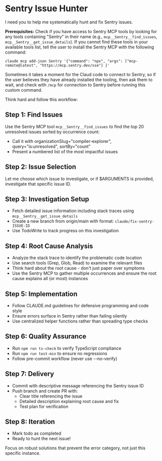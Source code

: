 # Sentry Issue Hunter

I need you to help me systematically hunt and fix Sentry issues.

**Prerequisites:** Check if you have access to Sentry MCP tools by looking for any tools containing "Sentry" in their name (e.g., `mcp__Sentry__find_issues`, `mcp__Sentry__get_issue_details`). If you cannot find these tools in your available tools list, tell the user to install the Sentry MCP with the following command:
```
claude mcp add-json Sentry '{"command": "npx", "args": ["mcp-remote@latest", "https://mcp.sentry.dev/sse"] }'
```
Sometimes it takes a moment for the Claud code to connect to Sentry, so if the user believes they have already installed the tooling, then ask them to wait, and check with `/mcp` for connection to Sentry before running this custom command.

Think hard and follow this workflow:

## Step 1: Find Issues
Use the Sentry MCP tool `mcp__Sentry__find_issues` to find the top 20 unresolved issues sorted by occurrence count:
- Call it with organizationSlug="compiler-explorer", query="is:unresolved", sortBy="count"
- Present a numbered list of the most impactful issues

## Step 2: Issue Selection  
Let me choose which issue to investigate, or if $ARGUMENTS is provided, investigate that specific issue ID.

## Step 3: Investigation Setup
- Fetch detailed issue information including stack traces using `mcp__Sentry__get_issue_details`
- Create a new branch from origin/main with format: `claude/fix-sentry-ISSUE-ID`
- Use TodoWrite to track progress on this investigation

## Step 4: Root Cause Analysis
- Analyze the stack trace to identify the problematic code location
- Use search tools (Grep, Glob, Read) to examine the relevant files
- Think hard about the root cause - don't just paper over symptoms
- Use the Sentry MCP to gather multiple occurrences and ensure the root cause explains all (or most) instances

## Step 5: Implementation
- Follow CLAUDE.md guidelines for defensive programming and code style
- Ensure errors surface in Sentry rather than failing silently
- Use centralized helper functions rather than spreading type checks

## Step 6: Quality Assurance
- Run `npm run ts-check` to verify TypeScript compliance
- Run `npm run test-min` to ensure no regressions
- Follow pre-commit workflow (never use --no-verify)

## Step 7: Delivery
- Commit with descriptive message referencing the Sentry issue ID
- Push branch and create PR with:
  - Clear title referencing the issue
  - Detailed description explaining root cause and fix
  - Test plan for verification

## Step 8: Iteration
- Mark todo as completed
- Ready to hunt the next issue!

Focus on robust solutions that prevent the error category, not just this specific instance.

